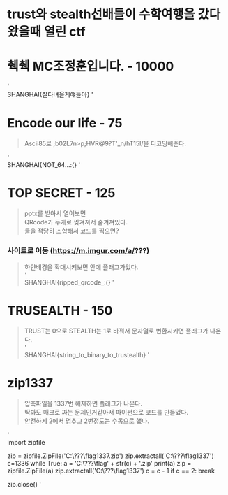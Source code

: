 trust와 stealth선배들이 수학여행을 갔다왔을때 열린 ctf
===================================================
  
# 췍췍 MC조정훈입니다. - 10000
'  
SHANGHAI{잘다녀올게얘들아}
'  


# Encode our life - 75
>Ascii85로 ;b02L7n>p;HVR@9?T'_n/hT15I/을 디코딩해준다.

'  
SHANGHAI{NOT_64...:(}
'  


# TOP SECRET - 125
>pptx를 받아서 열어보면  
>QRcode가 두개로 찢겨져서 숨겨져있다.  
>둘을 적당히 조합해서 코드를 찍으면?  

### 사이트로 이동 (https://m.imgur.com/a/???)
>하얀배경을 확대시켜보면 안에 플래그가있다.  
'  
SHANGHAI{ripped_qrcode_:(}
'  

# TRUSEALTH - 150
>TRUST는 0으로 STEALTH는 1로 바꿔서 문자열로 변환시키면 플래그가 나온다.  
'  
SHANGHAI{string_to_binary_to_trustealth}
'    
# zip1337
>압축파일을 1337번 해제하면 플래그가 나온다.  
>딱봐도 매크로 짜는 문제인거같아서 파이썬으로 코드를 만들었다.  
>안전하게 2에서 멈추고 2번정도는 수동으로 했다.

'  
import zipfile


zip = zipfile.ZipFile('C:\\???\\flag1337.zip')
zip.extractall('C:\\???\\flag1337')
c=1336
while True:
    a = 'C:\\???\\flag' + str(c) + '.zip'
    print(a)
    zip = zipfile.ZipFile(a)
    zip.extractall('C:\\???\\flag1337')
    c = c - 1
    if c == 2:
        break

zip.close()
'  
